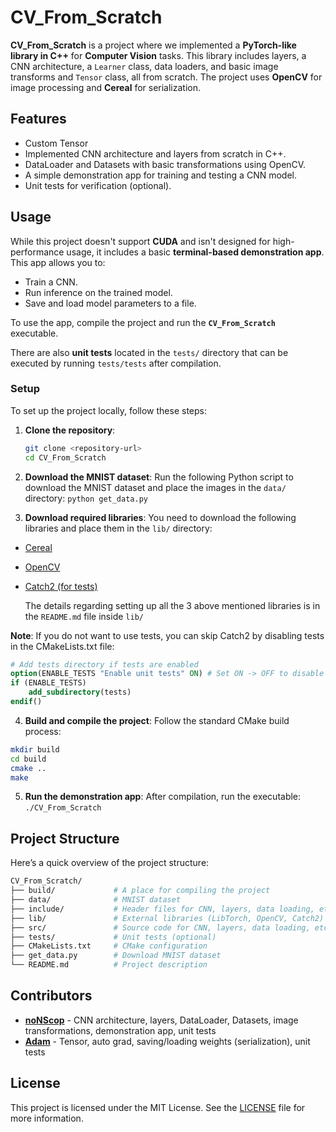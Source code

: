 # CV_From_Scratch

**CV_From_Scratch** is a project where we implemented a **PyTorch-like library in C++** for **Computer Vision** tasks. This library includes layers, a CNN architecture, a `Learner` class, data loaders, and basic image transforms and `Tensor` class, all from scratch. The project uses **OpenCV** for image processing and **Cereal** for serialization.

## Features
- Custom Tensor
- Implemented CNN architecture and layers from scratch in C++.
- DataLoader and Datasets with basic transformations using OpenCV.
- A simple demonstration app for training and testing a CNN model.
- Unit tests for verification (optional).

## Usage

While this project doesn't support **CUDA** and isn't designed for high-performance usage, it includes a basic **terminal-based demonstration app**. This app allows you to:
- Train a CNN.
- Run inference on the trained model.
- Save and load model parameters to a file.

To use the app, compile the project and run the **`CV_From_Scratch`** executable.

There are also **unit tests** located in the `tests/` directory that can be executed by running `tests/tests` after compilation.

### Setup

To set up the project locally, follow these steps:

1. **Clone the repository**:
   ```bash
   git clone <repository-url>
   cd CV_From_Scratch

2. **Download the MNIST dataset**: Run the following Python script to download the MNIST dataset and place the images in the `data/` directory: `python get_data.py`

3. **Download required libraries**: You need to download the following libraries and place them in the `lib/` directory:
- [Cereal](https://uscilab.github.io/cereal/index.html)
- [OpenCV](https://github.com/opencv/opencv/tree/4.10.0)
- [Catch2 (for tests)](https://github.com/catchorg/Catch2?tab=readme-ov-file)

  The details regarding setting up all the 3 above mentioned libraries is in the `README.md` file inside `lib/`

**Note**: If you do not want to use tests, you can skip Catch2 by disabling tests in the CMakeLists.txt file:
```CMake
# Add tests directory if tests are enabled
option(ENABLE_TESTS "Enable unit tests" ON) # Set ON -> OFF to disable tests
if (ENABLE_TESTS)
    add_subdirectory(tests)
endif()
```
4. **Build and compile the project**: Follow the standard CMake build process:
```bash
mkdir build
cd build
cmake ..
make
```
5. **Run the demonstration app**: After compilation, run the executable:
`./CV_From_Scratch`

## Project Structure
Here’s a quick overview of the project structure:
```bash
CV_From_Scratch/
├── build/             # A place for compiling the project
├── data/              # MNIST dataset
├── include/           # Header files for CNN, layers, data loading, etc.
├── lib/               # External libraries (LibTorch, OpenCV, Catch2)
├── src/               # Source code for CNN, layers, data loading, etc.
├── tests/             # Unit tests (optional)
├── CMakeLists.txt     # CMake configuration
├── get_data.py        # Download MNIST dataset
└── README.md          # Project description
```

## Contributors
- **[noNScop](https://github.com/noNScop)** - CNN architecture, layers, DataLoader, Datasets, image transformations, demonstration app, unit tests
- **[Adam](https://github.com/Adam-Mazur)** - Tensor, auto grad, saving/loading weights (serialization), unit tests

## License

This project is licensed under the MIT License. See the [LICENSE](LICENSE) file for more information.
